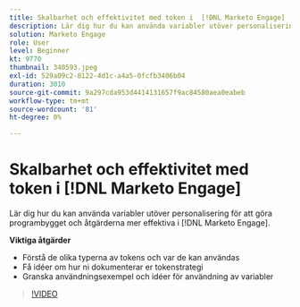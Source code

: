 ```yaml
---
title: Skalbarhet och effektivitet med token i  [!DNL Marketo Engage]
description: Lär dig hur du kan använda variabler utöver personalisering för att göra programbygget och åtgärderna mer effektiva i  [!DNL Marketo Engage].
solution: Marketo Engage
role: User
level: Beginner
kt: 9770
thumbnail: 340593.jpeg
exl-id: 529a09c2-8122-4d1c-a4a5-0fcfb3406b04
duration: 3010
source-git-commit: 9a297cda953d4414131657f9ac84580aea0eabeb
workflow-type: tm+mt
source-wordcount: '81'
ht-degree: 0%

---
```


# Skalbarhet och effektivitet med token i [!DNL Marketo Engage]

Lär dig hur du kan använda variabler utöver personalisering för att göra programbygget och åtgärderna mer effektiva i [!DNL Marketo Engage].

**Viktiga åtgärder**

* Förstå de olika typerna av tokens och var de kan användas
* Få idéer om hur ni dokumenterar er tokenstrategi
* Granska användningsexempel och idéer för användning av variabler

>[!VIDEO](https://video.tv.adobe.com/v/340593/?quality=12&learn=on)
